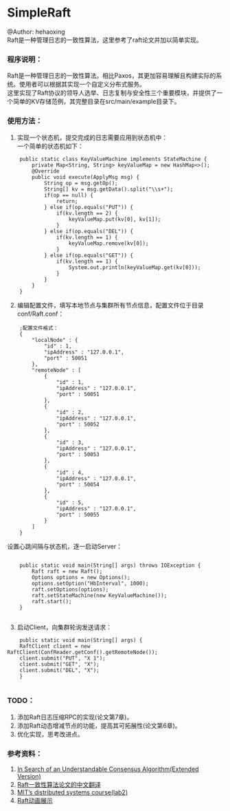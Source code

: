 SimpleRaft
====================	

@Author: hehaoxing   
Raft是一种管理日志的一致性算法，这里参考了raft论文并加以简单实现。   

### 程序说明：
Raft是一种管理日志的一致性算法。相比Paxos，其更加容易理解且构建实际的系统。使用者可以根据其实现一个自定义分布式服务。    
这里实现了Raft协议的领导人选举、日志复制与安全性三个重要模块，并提供了一个简单的KV存储范例，其完整目录在src/main/example目录下。       

### 使用方法：

1. 实现一个状态机，提交完成的日志需要应用到状态机中：    
一个简单的状态机如下：    
```
	public static class KeyValueMachine implements StateMachine {	
		private Map<String, String> keyValueMap = new HashMap<>();
		@Override
		public void execute(ApplyMsg msg) {
			String op = msg.getOp();
			String[] kv = msg.getData().split("\\s+");
			if(op == null) {
				return;
			} else if(op.equals("PUT")) {
				if(kv.length == 2) {
					keyValueMap.put(kv[0], kv[1]);
				}
			} else if(op.equals("DEL")) {
				if(kv.length == 1) {
					keyValueMap.remove(kv[0]);
				}
			} else if(op.equals("GET")) {
				if(kv.length == 1) {
					System.out.println(keyValueMap.get(kv[0]));
				}
			}
		}
	}
```

2. 编辑配置文件，填写本地节点与集群所有节点信息，配置文件位于目录conf/Raft.conf：    

```
	;配置文件格式：
	{
		"localNode" : {
			"id" : 1,
			"ipAddress" : "127.0.0.1",
			"port" : 50051
		},
		"remoteNode" : [
			{
				"id" : 1,
				"ipAddress" : "127.0.0.1",
				"port" : 50051
			},
			{
				"id" : 2,
				"ipAddress" : "127.0.0.1",
				"port" : 50052
			},
			{
				"id" : 3,
				"ipAddress" : "127.0.0.1",
				"port" : 50053
			},
			{
				"id" : 4,
				"ipAddress" : "127.0.0.1",
				"port" : 50054
			},
			{
				"id" : 5,
				"ipAddress" : "127.0.0.1",
				"port" : 50055
			}
		]
	}
```

设置心跳间隔与状态机，逐一启动Server：    
```

    public static void main(String[] args) throws IOException {
        Raft raft = new Raft();
        Options options = new Options();
        options.setOption("HbInterval", 1000);
        raft.setOptions(options);
        raft.setStateMachine(new KeyValueMachine());
        raft.start();
    }
    
```
3. 启动Client，向集群轮询发送请求：    
```
    public static void main(String[] args) {
	RaftClient client = new RaftClient(ConfReader.getConf().getRemoteNode());
	client.submit("PUT", "X 1");
	client.submit("GET", "X");
	client.submit("DEL", "X");
    }   
	
```

### TODO：
1. 添加Raft日志压缩RPC的实现(论文第7章)。    
2. 添加Raft动态增减节点的功能，提高其可拓展性(论文第6章)。    
3. 优化实现，思考改进点。   

### 参考资料：
1. [In Search of an Understandable Consensus Algorithm(Extended Version)](https://ramcloud.atlassian.net/wiki/download/attachments/6586375/raft.pdf)    
2. [Raft一致性算法论文的中文翻译](https://github.com/maemual/raft-zh_cn/blob/master/raft-zh_cn.md)    
3. [MIT’s distributed systems course(lab2)](http://pdos.csail.mit.edu/6.824/)    
4. [Raft动画展示](http://thesecretlivesofdata.com/raft/)    
